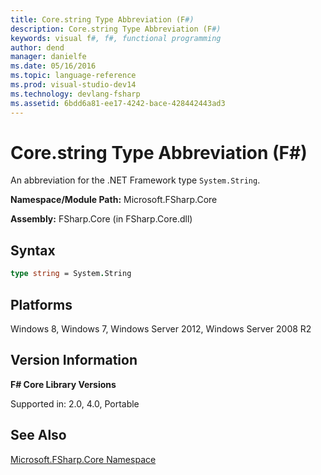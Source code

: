 ```yaml
---
title: Core.string Type Abbreviation (F#)
description: Core.string Type Abbreviation (F#)
keywords: visual f#, f#, functional programming
author: dend
manager: danielfe
ms.date: 05/16/2016
ms.topic: language-reference
ms.prod: visual-studio-dev14
ms.technology: devlang-fsharp
ms.assetid: 6bdd6a81-ee17-4242-bace-428442443ad3 
---
```


# Core.string Type Abbreviation (F#)

An abbreviation for the .NET Framework type `System.String`.

**Namespace/Module Path:** Microsoft.FSharp.Core

**Assembly:** FSharp.Core (in FSharp.Core.dll)


## Syntax

```fsharp
type string = System.String
```

## Platforms
Windows 8, Windows 7, Windows Server 2012, Windows Server 2008 R2


## Version Information
**F# Core Library Versions**

Supported in: 2.0, 4.0, Portable

## See Also
[Microsoft.FSharp.Core Namespace](Microsoft.FSharp.Core-Namespace-%5BFSharp%5D.md)